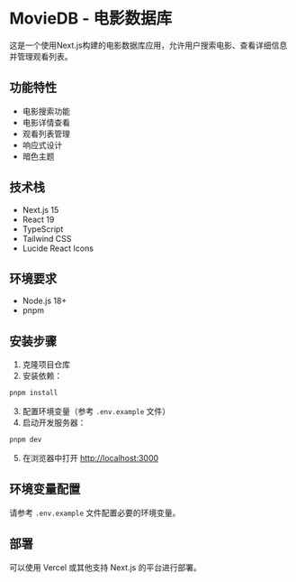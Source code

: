# MovieDB - 电影数据库

这是一个使用Next.js构建的电影数据库应用，允许用户搜索电影、查看详细信息并管理观看列表。

## 功能特性

- 电影搜索功能
- 电影详情查看
- 观看列表管理
- 响应式设计
- 暗色主题

## 技术栈

- Next.js 15
- React 19
- TypeScript
- Tailwind CSS
- Lucide React Icons

## 环境要求

- Node.js 18+
- pnpm

## 安装步骤

1. 克隆项目仓库
2. 安装依赖：

```bash
pnpm install
```

3. 配置环境变量（参考 `.env.example` 文件）
4. 启动开发服务器：

```bash
pnpm dev
```

5. 在浏览器中打开 [http://localhost:3000](http://localhost:3000)

## 环境变量配置

请参考 `.env.example` 文件配置必要的环境变量。

## 部署

可以使用 Vercel 或其他支持 Next.js 的平台进行部署。

